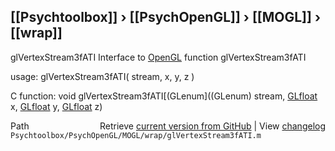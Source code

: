 ## [[Psychtoolbox]] &#8250; [[PsychOpenGL]] &#8250; [[MOGL]] &#8250; [[wrap]]

glVertexStream3fATI  Interface to [OpenGL](OpenGL) function glVertexStream3fATI  
  
usage:  glVertexStream3fATI( stream, x, y, z )  
  
C function:  void glVertexStream3fATI[(GLenum]((GLenum) stream, [GLfloat](GLfloat) x, [GLfloat](GLfloat) y, [GLfloat](GLfloat) z)  




<div class="code_header" style="text-align:right;">
  <span style="float:left;">Path&nbsp;&nbsp;</span> <span class="counter">Retrieve <a href=
  "https://raw.github.com/Psychtoolbox-3/Psychtoolbox-3/beta/Psychtoolbox/PsychOpenGL/MOGL/wrap/glVertexStream3fATI.m">current version from GitHub</a> | View <a href=
  "https://github.com/Psychtoolbox-3/Psychtoolbox-3/commits/beta/Psychtoolbox/PsychOpenGL/MOGL/wrap/glVertexStream3fATI.m">changelog</a></span>
</div>
<div class="code">
  <code>Psychtoolbox/PsychOpenGL/MOGL/wrap/glVertexStream3fATI.m</code>
</div>

